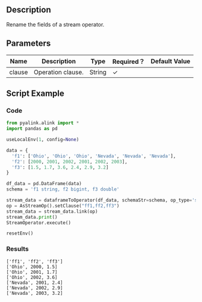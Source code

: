 ## Description
Rename the fields of a stream operator.

## Parameters
| Name | Description | Type | Required？ | Default Value |
| --- | --- | --- | --- | --- |
| clause | Operation clause. | String | ✓ |  |

## Script Example
### Code

```python
from pyalink.alink import *
import pandas as pd

useLocalEnv(1, config=None)

data = {
  'f1': ['Ohio', 'Ohio', 'Ohio', 'Nevada', 'Nevada', 'Nevada'],
  'f2': [2000, 2001, 2002, 2001, 2002, 2003],
  'f3': [1.5, 1.7, 3.6, 2.4, 2.9, 3.2]
}

df_data = pd.DataFrame(data)
schema = 'f1 string, f2 bigint, f3 double'

stream_data = dataframeToOperator(df_data, schemaStr=schema, op_type='stream')
op = AsStreamOp().setClause("ff1,ff2,ff3")
stream_data = stream_data.link(op)
stream_data.print()
StreamOperator.execute()

resetEnv()

```

### Results
```
['ff1', 'ff2', 'ff3']
['Ohio', 2000, 1.5]
['Ohio', 2001, 1.7]
['Ohio', 2002, 3.6]
['Nevada', 2001, 2.4]
['Nevada', 2002, 2.9]
['Nevada', 2003, 3.2]
```
